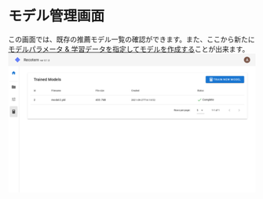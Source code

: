 # モデル管理画面

この画面では、既存の推薦モデル一覧の確認ができます。また、ここから新たに[モデルパラメータ & 学習データを指定してモデルを作成する](../start-training)ことが出来ます。
![model-list](./trained-model-list.png)
